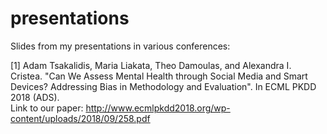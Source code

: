 # presentations

Slides from my presentations in various conferences:

[1] Adam Tsakalidis, Maria Liakata, Theo Damoulas, and Alexandra I. Cristea. "Can We Assess Mental Health through Social Media and Smart Devices? Addressing Bias in Methodology and Evaluation". In ECML PKDD 2018 (ADS).  
Link to our paper: http://www.ecmlpkdd2018.org/wp-content/uploads/2018/09/258.pdf
